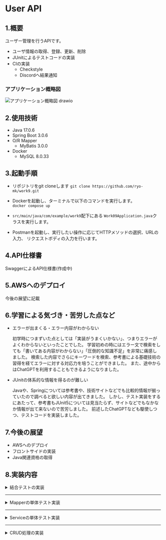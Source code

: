 # User API

## 1.概要

ユーザー管理を行うAPIです。

* ユーザ情報の取得、登録、更新、削除
* JUnitによるテストコードの実装
* CIの実装
    * Checkstyle
    * Discordへ結果通知

### アプリケーション概略図

![アプリケーション概略図 drawio](https://github.com/ryo-mk/work9/assets/85010733/a4f69f71-59a0-4c77-b108-5c494b63c5f1)

## 2.使用技術

* Java 17.0.6
* Spring Boot 3.0.6
* O/R Mapper
    * MyBatis 3.0.0
* Docker
    * MySQL 8.0.33

## 3.起動手順

* リポジトリをgit cloneします
  `git clone https://github.com/ryo-mk/work9.git`
* Dockerを起動し、ターミナルで以下のコマンドを実行します。  
  `docker compose up`

* `src/main/java/com/example/work9`配下にある
  `Work09Application.java`クラスを実行します。

* Postmanを起動し、実行したい操作に応じてHTTPメソッドの選択、URLの入力、
  リクエストボディの入力を行います。

## 4.API仕様書

SwaggerによるAPI仕様書(作成中)

## 5.AWSへのデプロイ

今後の展望に記載

## 6.学習による気づき・苦労した点など

* エラーが出まくる・エラー内容がわからない

  初学時につまずいた点としては「実装がうまくいかない」、つまりエラーがよくわからないといったことでした。
  学習初めの時にはエラー文で検索をしても「書いてある内容がわからない」「圧倒的な知識不足」を非常に痛感しました。
  検索した内容でさらにキーワードを検索、参考書による基礎技術の習得を経てエラーに対する対応力を培うことができました。
  また、途中からはChatGPTを利用することもできるようになりました。


* JUnitの体系的な情報を得るのが難しい

  Javaや、Springについては参考書や、技術サイトなどでも比較的情報が揃っていたので調べると欲しい内容が出てきました。
  しかし、テスト実装をするにあたって、参考書もJUnit5については見当たらず、サイトなどでもなかなか情報が出て来ないので苦労しました。
  前述したChatGPTなども駆使しつつ、テストコードを実装しました。

## 7.今後の展望

* AWSへのデプロイ
* フロントサイドの実装
* Java関連資格の取得

## 8.実装内容

<details>
<summary>結合テストの実装</summary>

* DELETE

| パス          | ステータスコード | テスト内容                                |
|-------------|----------|--------------------------------------|
| /users/{id} | 200      | ユーザーが削除できること                         |
| /users/99   | 404      | 削除時に指定したidのユーザーが存在しない場合ステータス404を返すこと |

* PATCH

| パス          | ステータスコード | テスト内容                                |
|-------------|----------|--------------------------------------|
| /users/{id} | 200      | 指定したidのユーザーを更新できること                  |
| /users/{id} | 400      | 更新時のnameがnullか空の場合更新に失敗すること          |
| /users/99   | 404      | 更新時に指定したidのユーザーが存在しない場合ステータス404を返すこと |

* POST

| パス     | ステータスコード | テスト内容                       |
|--------|----------|-----------------------------|
| /users | 201      | ユーザーを登録できること                |
| /users | 400      | 登録時のnameがnullか空の場合登録に失敗すること |

* GET

| パス          | ステータスコード | テスト内容                      |
|-------------|----------|----------------------------|
| /users      | 200      | 全ユーザーの情報を取得できること           |
| /users      | 200      | DBが空の時、空のリストを返すこと          |
| /users/{id} | 200      | 指定したidのユーザーの情報を取得できること     |
| /users/{id} | 404      | 指定したidが存在しない場合、例外がスローされること |

</details>

***
<details>
<summary>Mapperの単体テスト実装</summary>

## Read処理の単体テストの実装

* 全ユーザーの情報を取得できること
* ユーザーが存在しないときは空のリストを返すこと
* 指定したidのユーザーが取得できること
* 指定したidのユーザーが存在しない時空のOptionalを返すこと

## Create処理の単体テストの実装

* ユーザーが登録できる且つ既存のidより大きい数字のidが採番されること

## Update処理の単体テストの実装

* 存在するidユーザーが更新できること

## Delete処理の単体テストの実装

* ユーザーを削除できること

</details>

***

<details>
<summary>Serviceの単体テスト実装</summary>

## Read処理の単体テストの実装

* 全ユーザーの情報を取得できること
* 指定したidのユーザーの情報を取得できること
* 指定したidが存在しない場合、例外がスローされること

## Create処理の単体テストの実装

* ユーザーの登録ができること

## Update処理の単体テストの実装

* 存在するidユーザーが更新できること
* 更新対象のidが存在しない時に例外がスローされること

## Delete処理の単体テストの実装

* 存在するidユーザーが削除できること
* 削除対象のidが存在しない時に例外がスローされること

</details>

***

<details>
<summary>CRUD処理の実装</summary>

## Readの実装(GET)

1./users で全ユーザーのidとnameを取得する  
2./users/id で指定したidに該当するユーザーのidとnameを取得する  
3.(2)で指定したidのユーザーが存在しない場合、404エラーを返す

## Createの実装(POST)

1./users で任意のユーザーを新規登録する

* idは順に自動割当てされる
* ユーザーの名前は20文字以下とする
* 登録時に空白、Nullは認めない

## Updateの実装(PATCH)

1./users/id で指定したidのユーザー名を変更する
2.指定したidのユーザーが存在しない場合、404エラーを返す

* 更新ユーザーの名前は20文字以下とする
* 更新時に名前の空白、Nullは認めない

## Deleteの実装(Delete)

1./users/id で指定したidのユーザーを削除する
2.指定したidのユーザーが存在しない場合、404エラーを返す

</details>
